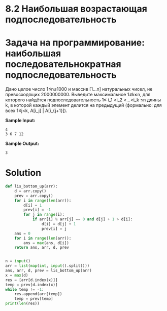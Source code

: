 # 8.2 Наибольшая возрастающая подпоследовательность

# Задача на программирование: наибольшая последовательнократная подпоследовательность

Дано целое число 1≤n≤1000 и массив [1…n] натуральных чисел, не превосходящих 2000000000. Выведите максимальное 1≤k≤n,
для которого найдётся подпоследовательность
1≤ i_1 <i_2 <…<i_k ≤n длины k, в которой каждый элемент делится на предыдущий (формально: для всех 1≤j<k, A[i_j] |
A[i_{j+1}]).

**Sample Input:**

```
4
3 6 7 12
```

**Sample Output:**

```
3
```

# Solution

```python
def lis_bottom_up(arr):
    d = arr.copy()
    prev = arr.copy()
    for i in range(len(arr)):
        d[i] = 1
        prev[i] = -1
        for j in range(i):
            if arr[i] % arr[j] == 0 and d[j] + 1 > d[i]:
                d[i] = d[j] + 1
                prev[i] = j
    ans = 0
    for i in range(len(arr)):
        ans = max(ans, d[i])
    return ans, arr, d, prev


n = input()
arr = list(map(int, input().split()))
ans, arr, d, prev = lis_bottom_up(arr)
x = max(d)
res = [arr[d.index(x)]]
temp = prev[d.index(x)]
while temp != -1:
    res.append(arr[temp])
    temp = prev[temp]
print(len(res))

```